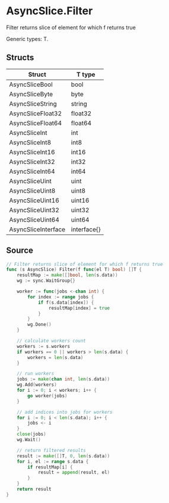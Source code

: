 # AsyncSlice.Filter

Filter returns slice of element for which f returns true

Generic types: T.

## Structs

| Struct | T type |
| ------ | ------ |
| AsyncSliceBool | bool |
| AsyncSliceByte | byte |
| AsyncSliceString | string |
| AsyncSliceFloat32 | float32 |
| AsyncSliceFloat64 | float64 |
| AsyncSliceInt | int |
| AsyncSliceInt8 | int8 |
| AsyncSliceInt16 | int16 |
| AsyncSliceInt32 | int32 |
| AsyncSliceInt64 | int64 |
| AsyncSliceUint | uint |
| AsyncSliceUint8 | uint8 |
| AsyncSliceUint16 | uint16 |
| AsyncSliceUint32 | uint32 |
| AsyncSliceUint64 | uint64 |
| AsyncSliceInterface | interface{} |


## Source

```go
// Filter returns slice of element for which f returns true
func (s AsyncSlice) Filter(f func(el T) bool) []T {
	resultMap := make([]bool, len(s.data))
	wg := sync.WaitGroup{}

	worker := func(jobs <-chan int) {
		for index := range jobs {
			if f(s.data[index]) {
				resultMap[index] = true
			}
		}
		wg.Done()
	}

	// calculate workers count
	workers := s.workers
	if workers == 0 || workers > len(s.data) {
		workers = len(s.data)
	}

	// run workers
	jobs := make(chan int, len(s.data))
	wg.Add(workers)
	for i := 0; i < workers; i++ {
		go worker(jobs)
	}

	// add indices into jobs for workers
	for i := 0; i < len(s.data); i++ {
		jobs <- i
	}
	close(jobs)
	wg.Wait()

	// return filtered results
	result := make([]T, 0, len(s.data))
	for i, el := range s.data {
		if resultMap[i] {
			result = append(result, el)
		}
	}
	return result
}
```